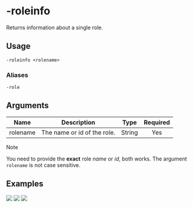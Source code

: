 # -roleinfo

Returns information about a single role.

## Usage

```
-roleinfo <rolename>
```

### Aliases

```
-role
```

## Arguments

| Name     | Description                 | Type   | Required |
| :------: | :-------------------------: | :----: | :------: |
| rolename | The name or id of the role. | String | Yes      |

> [!NOTE]
> You need to provide the **exact** role _name_ or _id_, both works. The argument `rolename` is not case sensitive.

## Examples

![](https://user-images.githubusercontent.com/111157596/230731957-823c0bfc-6f83-43b8-b8cd-5eab64a5f289.png)
![](https://user-images.githubusercontent.com/111157596/230731960-29904b68-0a78-4cf4-9445-452a6f60335b.png)
![](https://user-images.githubusercontent.com/111157596/230731964-c3625587-6e41-4d9b-92e5-0e14ec717caf.png)